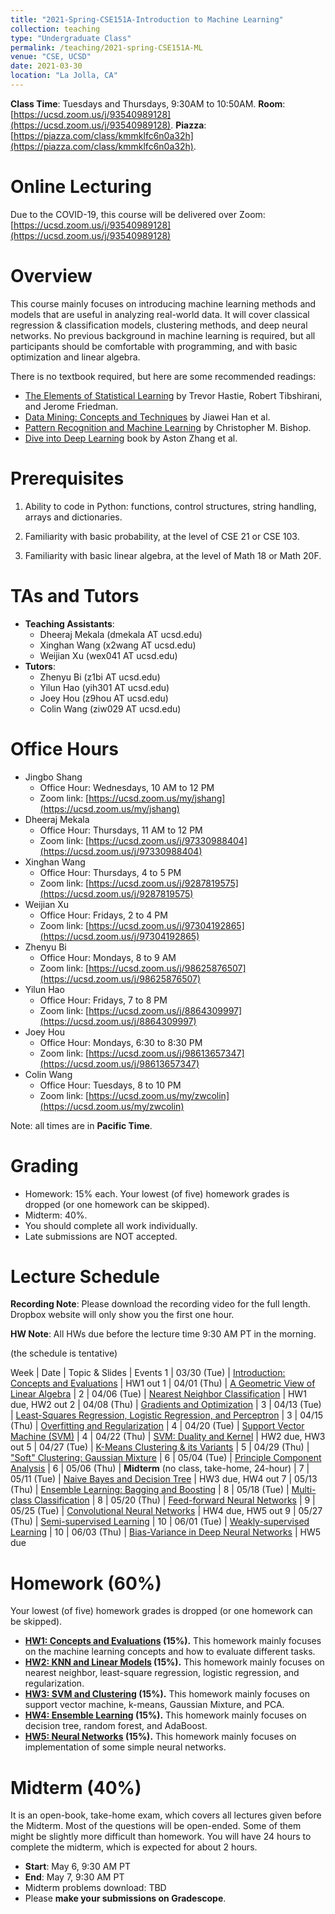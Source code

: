 ```yaml
---
title: "2021-Spring-CSE151A-Introduction to Machine Learning"
collection: teaching
type: "Undergraduate Class"
permalink: /teaching/2021-spring-CSE151A-ML
venue: "CSE, UCSD"
date: 2021-03-30
location: "La Jolla, CA"
---
```


**Class Time**: Tuesdays and Thursdays, 9:30AM to 10:50AM.  **Room**: [https://ucsd.zoom.us/j/93540989128](https://ucsd.zoom.us/j/93540989128).  **Piazza**: [https://piazza.com/class/kmmklfc6n0a32h](https://piazza.com/class/kmmklfc6n0a32h).


Online Lecturing
======

Due to the COVID-19, this course will be delivered over Zoom: [https://ucsd.zoom.us/j/93540989128](https://ucsd.zoom.us/j/93540989128)

Overview
======

This course mainly focuses on introducing machine learning methods and models that are useful in analyzing real-world data. It will cover classical regression & classification models, clustering methods, and deep neural networks. No previous background in machine learning is required, but all participants should be comfortable with programming, and with basic optimization and linear algebra. 

There is no textbook required, but here are some recommended readings:
- [The Elements of Statistical Learning](https://web.stanford.edu/~hastie/ElemStatLearn/printings/ESLII_print12.pdf) by Trevor Hastie, ‎Robert Tibshirani, and Jerome Friedman.
- [Data Mining: Concepts and Techniques](https://books.google.com/books/about/Data_Mining_Concepts_and_Techniques.html?id=pQws07tdpjoC&source=kp_book_description) by Jiawei Han et al.
- [Pattern Recognition and Machine Learning](https://books.google.com/books/about/Pattern_Recognition_and_Machine_Learning.html?id=HL4HrgEACAAJ&source=kp_book_description) by Christopher M. Bishop.
- [Dive into Deep Learning](https://d2l.ai/) book by Aston Zhang et al.

Prerequisites
======

1. Ability to code in Python: functions, control structures, string handling, arrays and dictionaries.

2. Familiarity with basic probability, at the level of CSE 21 or CSE 103.

3. Familiarity with basic linear algebra, at the level of Math 18 or Math 20F.

TAs and Tutors
======

- **Teaching Assistants**:
    - Dheeraj Mekala (dmekala AT ucsd.edu)
    - Xinghan Wang (x2wang AT ucsd.edu)
    - Weijian Xu (wex041 AT ucsd.edu)
- **Tutors**: 
    - Zhenyu Bi (z1bi AT ucsd.edu)
    - Yilun Hao (yih301 AT ucsd.edu)
    - Joey Hou (z9hou AT ucsd.edu)
    - Colin Wang (ziw029 AT ucsd.edu)



Office Hours
======

- Jingbo Shang
    - Office Hour: Wednesdays, 10 AM to 12 PM
    - Zoom link: [https://ucsd.zoom.us/my/jshang](https://ucsd.zoom.us/my/jshang)
- Dheeraj Mekala
    - Office Hour: Thursdays, 11 AM to 12 PM
    - Zoom link: [https://ucsd.zoom.us/j/97330988404](https://ucsd.zoom.us/j/97330988404)
- Xinghan Wang
    - Office Hour: Thursdays, 4 to 5 PM
    - Zoom link: [https://ucsd.zoom.us/j/9287819575](https://ucsd.zoom.us/j/9287819575)
- Weijian Xu
    - Office Hour: Fridays, 2 to 4 PM
    - Zoom link: [https://ucsd.zoom.us/j/97304192865](https://ucsd.zoom.us/j/97304192865)
- Zhenyu Bi
    - Office Hour: Mondays, 8 to 9 AM 
    - Zoom link: [https://ucsd.zoom.us/j/98625876507](https://ucsd.zoom.us/j/98625876507)
- Yilun Hao
    - Office Hour: Fridays, 7 to 8 PM
    - Zoom link: [https://ucsd.zoom.us/j/8864309997](https://ucsd.zoom.us/j/8864309997)
- Joey Hou
    - Office Hour: Mondays, 6:30 to 8:30 PM
    - Zoom link: [https://ucsd.zoom.us/j/98613657347](https://ucsd.zoom.us/j/98613657347)
- Colin Wang
    - Office Hour: Tuesdays, 8 to 10 PM
    - Zoom link: [https://ucsd.zoom.us/my/zwcolin](https://ucsd.zoom.us/my/zwcolin)



Note: all times are in **Pacific Time**.

Grading
======

- Homework: 15% each. Your lowest (of five) homework grades is dropped (or one homework can be skipped).
- Midterm: 40%.
- You should complete all work individually.
- Late submissions are NOT accepted.

Lecture Schedule
======

**Recording Note**: Please download the recording video for the full length. Dropbox website will only show you the first one hour.

**HW Note**: All HWs due before the lecture time 9:30 AM PT in the morning. 

(the schedule is tentative)

Week | Date        | Topic & Slides                                                  | Events
1    | 03/30 (Tue) | [Introduction: Concepts and Evaluations](https://www.dropbox.com/sh/tg0kiyiix064340/AADtaFczmet06gi6xEIQoO3za?dl=0) | HW1 out
1    | 04/01 (Thu) | [A Geometric View of Linear Algebra](https://www.dropbox.com/sh/xqiqdoukynkco8z/AAA1SEVY4qfAqbW5ed_4Ithya?dl=0) |
2    | 04/06 (Tue) | [Nearest Neighbor Classification](https://www.dropbox.com/sh/qz3vo8mlxdb2o3p/AABZkKifcLQrJiv3ikgZn1eoa?dl=0) | HW1 due, HW2 out
2    | 04/08 (Thu) | [Gradients and Optimization](https://www.dropbox.com/sh/d5qr1e45ew494a8/AAA-rFknv35rvLhN2FQBMvA_a?dl=0) |
3    | 04/13 (Tue) | [Least-Squares Regression, Logistic Regression, and Perceptron](https://www.dropbox.com/sh/nz2mhnv0z942hyn/AAAyOjczwoph-apJj7KK-FFAa?dl=0) |
3    | 04/15 (Thu) | [Overfitting and Regularization](https://www.dropbox.com/sh/xlha993ztbet4ih/AACUYZgTOqcMU7iKjly4F6NDa?dl=0) | 
4    | 04/20 (Tue) | [Support Vector Machine (SVM)](https://www.dropbox.com/sh/jkpg4tlgdm0k5wl/AACA8XuA4ZMwJ4fh5naui557a?dl=0) | 
4    | 04/22 (Thu) | [SVM: Duality and Kernel](https://www.dropbox.com/sh/vup13moykid2d6l/AADvyaqNru0HyJxY62k_UKmua?dl=0) | HW2 due, HW3 out
5    | 04/27 (Tue) | [K-Means Clustering & its Variants](https://www.dropbox.com/sh/nygsrrish6zw92t/AABhZ7o-QdI4ANb_8tEdS1pGa?dl=0) |
5    | 04/29 (Thu) | ["Soft" Clustering: Gaussian Mixture](https://www.dropbox.com/sh/ggs09cbjcaldfzd/AAAlWAt9GCUcc9_PeJs0lxZNa?dl=0) |
6    | 05/04 (Tue) | [Principle Component Analysis](https://www.dropbox.com/sh/kbjkd0slc5lbiw3/AABcO86D-6ZhQ2lSmWgrs5Bea?dl=0) |
6    | 05/06 (Thu) | **Midterm** (no class, take-home, 24-hour) |
7    | 05/11 (Tue) | [Naive Bayes and Decision Tree](https://www.dropbox.com/sh/afc14oq0g3ooq96/AAAyqOBJb-eol5th9urg85CPa?dl=0) | HW3 due, HW4 out
7    | 05/13 (Thu) | [Ensemble Learning: Bagging and Boosting](https://www.dropbox.com/sh/kiva1pkg34bm04x/AAAPTRg08lNClVDb3c8TjLQJa?dl=0) |
8    | 05/18 (Tue) | [Multi-class Classification](https://www.dropbox.com/sh/xquvlzawk6ksj8f/AAAXD0lggp-FtS5fd51v5PYoa?dl=0) |
8    | 05/20 (Thu) | [Feed-forward Neural Networks](https://www.dropbox.com/sh/29mtf932zrdqzg4/AAAV5rWFdCylOEqqvRYw8lq4a?dl=0) |
9    | 05/25 (Tue) | [Convolutional Neural Networks](https://www.dropbox.com/sh/fpkxulbik45y6zq/AABOdF-suo9nMZPeDmymArsba?dl=0) | HW4 due, HW5 out
9    | 05/27 (Thu) | [Semi-supervised Learning](https://www.dropbox.com/sh/b3nznxd7one8w3y/AAD7n7kflHdWh16Vu3TsoHFKa?dl=0) | 
10   | 06/01 (Tue) | [Weakly-supervised Learning](https://www.dropbox.com/sh/0o652qzuhedl7ug/AAAmbXslYeMJxVLJy1CXT2P_a?dl=0) |
10   | 06/03 (Thu) | [Bias-Variance in Deep Neural Networks](https://www.dropbox.com/sh/4f1xcm1myqso0r2/AADtZaBqZyqMit5oP1jEi3mka?dl=0) | HW5 due


Homework (60%)
======

Your lowest (of five) homework grades is dropped (or one homework can be skipped).

- **[HW1: Concepts and Evaluations](https://www.dropbox.com/s/f2zejjitnt22rmc/hw1-problems.zip?dl=1) (15%).** This homework mainly focuses on the machine learning concepts and how to evaluate different tasks.
- **[HW2: KNN and Linear Models](https://www.dropbox.com/s/avo0nzi8rsxa0rh/HW-2.zip?dl=1) (15%).** This homework mainly focuses on nearest neighbor, least-square regression, logistic regression, and regularization.
- **[HW3: SVM and Clustering](https://www.dropbox.com/s/pzv2u0i6jomt3ix/HW3.zip?dl=1) (15%).** This homework mainly focuses on support vector machine, k-means, Gaussian Mixture, and PCA.
- **[HW4: Ensemble Learning](https://www.dropbox.com/s/at50qf63oj0kr2v/HW4.zip?dl=1) (15%).** This homework mainly focuses on decision tree, random forest, and AdaBoost.
- **[HW5: Neural Networks](https://www.dropbox.com/s/7157p6rb206o2c1/HW5.zip?dl=1) (15%).** This homework mainly focuses on implementation of some simple neural networks.

Midterm (40%)
======

It is an open-book, take-home exam, which covers all lectures given before the Midterm. Most of the questions will be open-ended. Some of them might be slightly more difficult than homework. You will have 24 hours to complete the midterm, which is expected for about 2 hours.

- **Start**: May 6, 9:30 AM PT
- **End**: May 7, 9:30 AM PT
- Midterm problems download: TBD
- Please **make your submissions on Gradescope**.
